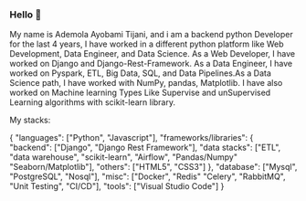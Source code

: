 ### Hello 👋
My name is Ademola Ayobami Tijani, and i am a backend python Developer for the last 4 years, I have worked in a different python platform like Web Development, Data Engineer, and Data Science. As a Web Developer, I have worked on Django and Django-Rest-Framework. As a Data Engineer, I have worked on Pyspark, ETL, Big Data, SQL, and Data Pipelines.As a Data Science path, I have worked with NumPy, pandas, Matplotlib.
I have also worked on Machine learning Types Like Supervise and unSupervised Learning algorithms with scikit-learn library.

<!--
**ademola25/ademola25** is a ✨ _special_ ✨ repository because its `README.md` (this file) appears on your GitHub profile.

Here are some ideas to get you started:

- 🔭 I’m currently working on ... Python(Django), data engineering
- 🌱 I’m currently learning ... data structure & Algorithm, FastApi
- 👯 Getting better at ... python, django, data structure & algorithm, data engineering and data science
- 🤔 I’m looking for help with ...
- 💬 Ask me about ...Python, Django, Data Engineering, Data Science
- 📫 How to reach me: ... ademolaayo25@gmail.com
- 😄 Pronouns: ...
- ⚡ Fun fact: ...
-->

My stacks:

{
  "languages": ["Python", "Javascript"],
  "frameworks/libraries": {
    "backend": ["Django", "Django Rest Framework"],
    "data stacks": ["ETL", "data warehouse", "scikit-learn", "Airflow", "Pandas/Numpy" "Seaborn/Matplotlib"],
    "others": ["HTML5", "CSS3"]
  },
  "database": ["Mysql", "PostgreSQL", "Nosql"],
  "misc": ["Docker", "Redis" "Celery", "RabbitMQ", "Unit Testing", "CI/CD"],
  "tools": ["Visual Studio Code"]
}
